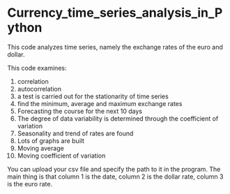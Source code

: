 # Currency_time_series_analysis_in_Python

This code analyzes time series, namely the exchange rates of the euro and dollar.

This code examines:
1. correlation
2. autocorrelation
3. a test is carried out for the stationarity of time series
4. find the minimum, average and maximum exchange rates
5. Forecasting the course for the next 10 days
6. The degree of data variability is determined through the coefficient of variation
7. Seasonality and trend of rates are found
8. Lots of graphs are built
9. Moving average
10. Moving coefficient of variation

You can upload your csv file and specify the path to it in the program. 
The main thing is that column 1 is the date, column 2 is the dollar rate, column 3 is the euro rate.
